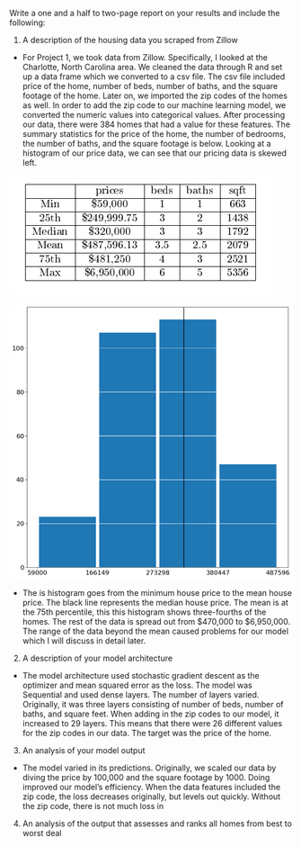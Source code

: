 Write a one and a half to two-page report on your results and include the following:
1. A description of the housing data you scraped from Zillow
- For Project 1, we took data from Zillow. Specifically, I looked at the Charlotte, North Carolina area. We cleaned the data through R and set up a data frame which we converted to a csv file.  The csv file included price of the home, number of beds, number of baths, and the square footage of the home. Later on, we imported the zip codes of the homes as well. In order to add the zip code to our machine learning model, we converted the numeric values into categorical values. After processing our data, there were 384 homes that had a value for these features. The summary statistics for the price of the home, the number of bedrooms, the number of baths, and the square footage is below. Looking at a histogram of our price data, we can see that our pricing data is skewed left.

![](summary_table.PNG)

![](homes_prices_hist.png)
- The is histogram goes from the minimum house price to the mean house price. The black line represents the median house price. The mean is at the 75th percentile, this this histogram shows three-fourths of the homes. The rest of the data is spread out from $470,000 to $6,950,000. The range of the data beyond the mean caused problems for our model which I will discuss in detail later.

2. A description of your model architecture
- The model architecture used stochastic gradient descent as the optimizer and mean squared error as the loss. The model was Sequential and used dense layers. The number of layers varied. Originally, it was three layers consisting of number of beds, number of baths, and square feet. When adding in the zip codes to our model, it increased to 29 layers. This means that there were 26 different values for the zip codes in our data. The target was the price of the home. 
3. An analysis of your model output
- The model varied in its predictions. Originally, we scaled our data by diving the price by 100,000 and the square footage by 1000. Doing improved our model’s efficiency. When the data features included the zip code, the loss decreases originally, but levels out quickly. Without the zip code, there is not much loss in
4. An analysis of the output that assesses and ranks all homes from best to worst deal


